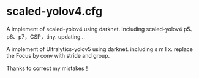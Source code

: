# scaled-yolov4.cfg
A implement of scaled-yolov4 using darknet. including scaled-yolov4 p5、p6、p7，CSP，tiny.
updating...

A implement of Ultralytics-yolov5 using darknet. including s m l x. replace the Focus by conv with stride and group.


Thanks to correct my mistakes！
